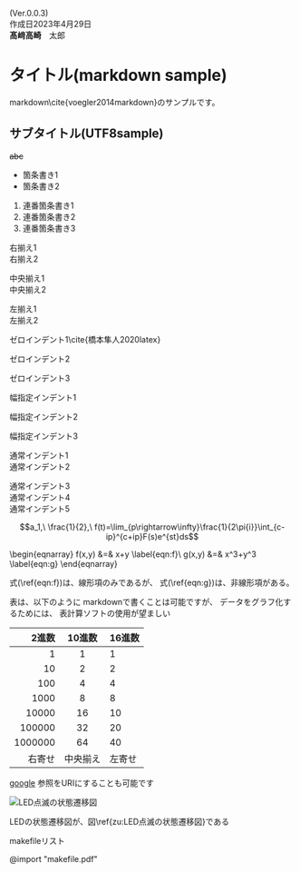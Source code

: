 <!-- 2023.04.29 edit  by yuji katsuta -->
<!-- LaTeX \begin{flushright} -->
<!-- comment スペース２個で改行 -->
(Ver.0.0.3)  
作成日2023年4月29日  
**髙﨑高崎**　太郎  
<!-- comment 髙﨑 is UTF8 -->
<!-- LaTeX \end{flushright} -->

# タイトル(markdown sample)

markdown\cite{voegler2014markdown}のサンプルです。

## サブタイトル(UTF8sample)
~~abc~~
<!-- 削除線 -->

- 箇条書き1
- 箇条書き2
<!-- 箇条書き -->

1. 連番箇条書き1
1. 連番箇条書き2
1. 連番箇条書き3
<!-- 連番付きの箇条書き -->

<!-- LaTeX \begin{flushright} -->
右揃え1  
右揃え2  
<!-- LaTeX \end{flushright} -->

<!-- LaTeX \begin{center} -->
中央揃え1  
中央揃え2  
<!-- LaTeX \end{center} -->

<!-- LaTeX \begin{flushleft} -->
左揃え1  
左揃え2  
<!-- LaTeX \end{flushleft} -->

<!-- comment noindentができないので、\zeroindent 作成 -->
<!-- LaTeX \zeroindent -->
ゼロインデント1\cite{橋本隼人2020latex}

ゼロインデント2

ゼロインデント3

<!-- LaTeX \setindent{3zw} -->
幅指定インデント1

幅指定インデント2

幅指定インデント3

<!-- LaTeX \resetindent -->
通常インデント1  
通常インデント2

通常インデント3  
通常インデント4  
通常インデント5  

<!-- LaTeX \clearpage -->

$$a_1,\ \frac{1}{2},\ f(t)=\lim_{p\rightarrow\infty}\frac{1}{2\pi{i}}\int_{c-ip}^{c+ip}F(s)e^{st}ds$$
<!-- 数式 -->
\begin{eqnarray}
f(x,y) &=& x+y \label{eqn:f}\\
g(x,y) &=& x^3+y^3 \label{eqn:g}
\end{eqnarray}
<!-- 数式 eqnarray (\begin \label \end)は、 LaTeX の命令です-->

式(\ref{eqn:f})は、線形項のみであるが、
式(\ref{eqn:g})は、非線形項がある。
<!-- \ref は、LaTeX の命令です -->

表は、以下のように
markdownで書くことは可能ですが、
データをグラフ化するためには、
表計算ソフトの使用が望ましい

| 2進数 | 10進数 | 16進数 |
|---:| :---: | :--- |
| 1 | 1 | 1 |
| 10 | 2 | 2 |
| 100 | 4 | 4 |
| 1000 | 8 | 8 |
| 10000 | 16 | 10 |
| 100000 | 32 | 20 |
| 1000000 | 64 | 40 |
|右寄せ| 中央揃え | 左寄せ |
<!-- 表 -->

[google](https://www.google.com/?hl=ja)
参照をURIにすることも可能です
<!-- LaTeX \clearpage -->

<!-- LaTeX \setfgsize{1.0} -->  
![LED点滅の状態遷移図](pu/state.png)

LEDの状態遷移図が、図\ref{zu:LED点滅の状態遷移図}である

<!-- LaTeX \clearpage -->

makefileリスト
<!-- LaTeX \setpdfsize{0.75} -->  
<!-- LaTeX \setpdfm{1} -->
@import "makefile.pdf"

<!-- LaTeX \clearpage -->
<!-- LaTeX \bibliographystyle{unsrt} -->
<!-- LaTeX \bibliography{ykarchive} -->

<!-- file end -->
